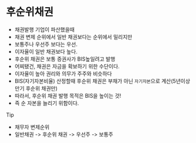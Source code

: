 # 후순위채권

* 채권발행 기업이 파산했을때
* 채권 변제 순위에서 일반 채권보다는 순위에서 밀리지만
* 보통주나 우선주 보다는 우선.
* 이자율이 일반 채권보다 높다.
* 후순위 채권은 보통 증권사가 BIS높일려고 발행
* 어찌됐건, 채권은 자금을 확보하기 위한 수단이다.
* 이자율이 높아 권리와 의무가 주주와 비슷하다
* BIS(자기자본비율) 산정할때 후순위 채권은 부채가 아닌 `자기자본`으로 계산(5년이상 만기 후순위 채권만)
* 따라서, 후순위 채권 발행 목적은 BIS을 높이는 것!
* 즉 순 자본을 늘리기 위함이다.



> [!TIP]
>
> * 채무자 변제순위
>  * 일반채권 -> 후순위 채권 -> 우선주 -> 보통주